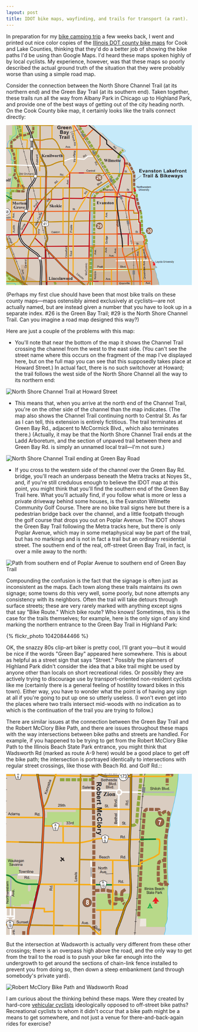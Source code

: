 ```yaml
---
layout: post
title: IDOT bike maps, wayfinding, and trails for transport (a rant).
---
```


In preparation for my <a href="http://flyoverblues.com/bike-camping/">bike camping trip</a> a few weeks back, I went and printed out nice color copies of the <a href="http://www.dot.state.il.us/bikemap/state3.html">Illinois DOT county bike maps</a> for Cook and Lake Counties, thinking that they'd do a better job of showing the bike paths I'd be using than Google Maps. I'd heard these maps spoken highly of by local cyclists. My experience, however, was that these maps so poorly described the actual ground truth of the situation that they were probably worse than using a simple road map.

Consider the connection between the North Shore Channel Trail (at its northern end) and the Green Bay Trail (at its southern end). Taken together, these trails run all the way from Albany Park in Chicago up to Highland Park, and provide one of the best ways of getting out of the city heading north. On the Cook County bike map, it certainly looks like the trails connect directly:

![Cook County IDOT Bike Map](/images/Cook.png "Cook County IDOT Bike Map")

(Perhaps my first clue should have been that most bike trails on these county maps&mdash;maps ostensibly aimed exclusively at cyclists&mdash;are not actually named, but are instead given a number that you have to look up in a separate index. #26 is the Green Bay Trail; #29 is the North Shore Channel Trail. Can you imagine a road map designed this way?)

Here are just a couple of the problems with this map:

* You'll note that near the bottom of the map it shows the Channel Trail crossing the channel from the west to the east side. (You can't see the street name where this occurs on the fragment of the map I've displayed here, but on the full map you can see that this supposedly takes place at Howard Street.) In actual fact, there is no such switchover at Howard; the trail follows the west side of the North Shore Channel all the way to its northern end:

![North Shore Channel Trail at Howard Street](http://maps.googleapis.com/maps/api/staticmap?center=howard+st+and+mccormick+blvd,+chicago,+il&zoom=17&scale=false&size=640x320&maptype=hybrid&sensor=false&format=png&visual_refresh=true&key=AIzaSyDaOUcsLd0sahkCTHIiy_4K3fHIWy_oaR0 "North Shore Channel Trail at Howard Street")

* This means that, when you arrive at the north end of the Channel Trail, you're on the other side of the channel than the map indicates. (The map also shows the Channel Trail continuing north to Central St. As far as I can tell, this extension is entirely fictitious. The trail terminates at Green Bay Rd., adjacent to McCormick Blvd., which also terminates there.) (Actually, it may be that the North Shore Channel Trail ends at the Ladd Arboretum, and the section of unpaved trail between there and Green Bay Rd. is simply an unnamed local trail&mdash;I'm not sure.)

![North Shore Channel Trail ending at Green Bay Road](http://maps.googleapis.com/maps/api/staticmap?center=42°+3.558',+-87°+41.676'&zoom=17&scale=false&size=640x400&maptype=hybrid&sensor=false&format=png&visual_refresh=true&markers=size:mid%7Ccolor:red%7C42°+3.558',+-87°+41.676'&key=AIzaSyDaOUcsLd0sahkCTHIiy_4K3fHIWy_oaR0)

* If you cross to the western side of the channel over the Green Bay Rd. bridge, you'll reach an underpass beneath the Metra tracks at Noyes St., and, if you're still credulous enough to believe the IDOT map at this point, you might think that you'll find the southern end of the Green Bay Trail here. What you'll actually find, if you follow what is more or less a private driveway behind some houses, is the Evanston Wilmette Community Golf Course. There are no bike trail signs here but there is a pedestrian bridge back over the channel, and a little footpath through the golf course that drops you out on Poplar Avenue. The IDOT shows the Green Bay Trail following the Metra tracks here, but there is only Poplar Avenue, which may in some metaphysical way be part of the trail, but has no markings and is not in fact a trail but an ordinary residential street. The southern end of the real, off-street Green Bay Trail, in fact, is over a mile away to the north:

![Path from southern end of Poplar Avenue to southern end of Green Bay Trail](http://maps.googleapis.com/maps/api/staticmap?center=42%C2%B0+4.047',+-87%C2%B0+42.046'&zoom=15&scale=false&size=640x640&maptype=hybrid&sensor=false&format=png&visual_refresh=true&path=color:yellow|42%C2%B03.616',-87%C2%B041.684'|42%C2%B04.545',-87%C2%B042.460'&key=AIzaSyDaOUcsLd0sahkCTHIiy_4K3fHIWy_oaR0)

Compounding the confusion is the fact that the signage is often just as inconsistent as the maps. Each town along these trails maintains its own signage; some towns do this very well, some poorly, but none attempts any consistency with its neighbors. Often the trail will take detours through surface streets; these are very rarely marked with anything except signs that say "Bike Route." Which bike route? Who knows! Sometimes, this is the case for the trails themselves; for example, here is the only sign of any kind marking the northern entrance to the Green Bay Trail in Highland Park:

{% flickr_photo 10420844466 %}

OK, the snazzy 80s clip-art biker is pretty cool, I'll grant you&mdash;but it would be nice if the words "Green Bay" appeared here somewhere. This is about as helpful as a street sign that says "Street." Possibly the planners of Highland Park didn't consider the idea that a bike trail might be used by anyone other than locals on short recreational rides. Or possibly they are actively trying to discourage use by transport-oriented non-resident cyclists like me (certainly there is a general feeling of hostility toward bikes in this town). Either way, you have to wonder what the point is of having any sign at all if you're going to put up one so utterly useless. (I won't even get into the places where two trails intersect mid-woods with no indication as to which is the continuation of the trail you are trying to follow.)

There are similar issues at the connection between the Green Bay Trail and the Robert McClory Bike Path, and there are issues throughout these maps with the way intersections between bike paths and streets are handled. For example, if you happened to be trying to get from the Robert McClory Bike Path to the Illinois Beach State Park entrance, you might think that Wadsworth Rd (marked as route A-9 here) would be a good place to get off the bike path; the intersection is portrayed identically to intersections with regular street crossings, like those with Beach Rd. and Golf Rd.::

![Lake County IDOT Bike Map](/images/Lake.png "Lake County IDOT Bike Map")

But the intersection at Wadsworth is actually very different from these other crossings; there is an overpass high above the road, and the only way to get from the trail to the road is to push your bike far enough into the undergrowth to get around the sections of chain-link fence installed to prevent you from doing so, then down a steep embankment (and through somebody's private yard).

![Robert McClory Bike Path and Wadsworth Road](http://maps.googleapis.com/maps/api/staticmap?center=42%C2%B0+25.813',+-87%C2%B0+50.737'&zoom=19&scale=false&size=640x300&maptype=hybrid&sensor=false&format=png&visual_refresh=true&key=AIzaSyDaOUcsLd0sahkCTHIiy_4K3fHIWy_oaR0)

I am curious about the thinking behind these maps. Were they created by hard-core <a href="http://en.wikipedia.org/wiki/Vehicular_cycling">vehicular cyclists</a> ideologically opposed to off-street bike paths? Recreational cyclists to whom it didn't occur that a bike path might be a means to get somewhere, and not just a venue for there-and-back-again rides for exercise?